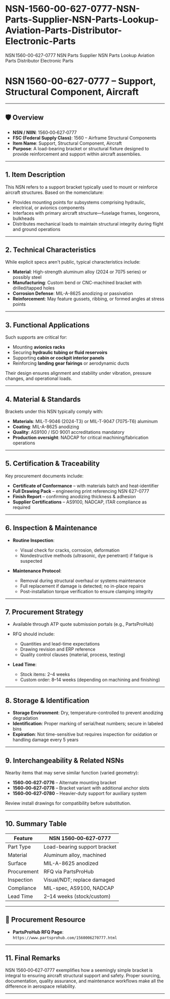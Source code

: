 # NSN-1560-00-627-0777-NSN-Parts-Supplier-NSN-Parts-Lookup-Aviation-Parts-Distributor-Electronic-Parts
NSN 1560-00-627-0777 NSN Parts Supplier NSN Parts Lookup Aviation Parts Distributor Electronic Parts
# NSN 1560-00-627-0777 – Support, Structural Component, Aircraft

---

## 🛡 Overview

- **NSN / NIIN**: 1560‑00‑627‑0777  
- **FSC (Federal Supply Class)**: 1560 – Airframe Structural Components  
- **Item Name**: Support, Structural Component, Aircraft  
- **Purpose**: A load-bearing bracket or structural fixture designed to provide reinforcement and support within aircraft assemblies.

---

## 1. Item Description

This NSN refers to a support bracket typically used to mount or reinforce aircraft structures. Based on the nomenclature:

- Provides mounting points for subsystems comprising hydraulic, electrical, or avionics components  
- Interfaces with primary aircraft structure—fuselage frames, longerons, bulkheads  
- Distributes mechanical loads to maintain structural integrity during flight and ground operations

---

## 2. Technical Characteristics

While explicit specs aren't public, typical characteristics include:

- **Material**: High-strength aluminum alloy (2024 or 7075 series) or possibly steel  
- **Manufacturing**: Custom bend or CNC-machined bracket with drilled/tapped holes  
- **Corrosion Defense**: MIL-A-8625 anodizing or passivation  
- **Reinforcement**: May feature gussets, ribbing, or formed angles at stress points

---

## 3. Functional Applications

Such supports are critical for:

- Mounting **avionics racks**  
- Securing **hydraulic tubing or fluid reservoirs**  
- Supporting **cabin or cockpit interior panels**  
- Reinforcing **landing gear fairings** or aerodynamic ducts

Their design ensures alignment and stability under vibration, pressure changes, and operational loads.

---

## 4. Material & Standards

Brackets under this NSN typically comply with:

- **Materials**: MIL-T-9046 (2024-T3) or MIL-T-9047 (7075-T6) aluminum  
- **Coating**: MIL-A-8625 anodizing  
- **Quality**: AS9100 / ISO 9001 accreditations mandatory  
- **Production oversight**: NADCAP for critical machining/fabrication operations

---

## 5. Certification & Traceability

Key procurement documents include:

- **Certificate of Conformance** – with materials batch and heat-identifier  
- **Full Drawing Pack** – engineering print referencing NSN 627-0777  
- **Finish Report** – confirming anodizing thickness & adhesion  
- **Supplier Certifications** – AS9100, NADCAP, ITAR compliance as required

---

## 6. Inspection & Maintenance

- **Routine Inspection**:
  - Visual check for cracks, corrosion, deformation  
  - Nondestructive methods (ultrasonic, dye penetrant) if fatigue is suspected  

- **Maintenance Protocol**:
  - Removal during structural overhaul or systems maintenance  
  - Full replacement if damage is detected; no in-place repairs  
  - Post-installation torque verification to ensure clamping integrity

---

## 7. Procurement Strategy

- Available through ATP quote submission portals (e.g., PartsProHub)  
- RFQ should include:
  - Quantities and lead-time expectations  
  - Drawing revision and ERP reference  
  - Quality control clauses (material, process, testing)

- **Lead Time**:
  - Stock items: 2–4 weeks  
  - Custom order: 8–14 weeks (depending on machining and finishing)

---

## 8. Storage & Identification

- **Storage Environment**: Dry, temperature-controlled to prevent anodizing degradation  
- **Identification**: Proper marking of serial/heat numbers; secure in labeled bins  
- **Expiration**: Not time-sensitive but requires inspection for oxidation or handling damage every 5 years

---

## 9. Interchangeability & Related NSNs

Nearby items that may serve similar function (varied geometry):

- **1560‑00‑627‑0776** – Alternate mounting bracket  
- **1560‑00‑627‑0778** – Bracket variant with additional anchor slots  
- **1560‑00‑627‑0780** – Heavier-duty support for auxiliary system

Review install drawings for compatibility before substitution.

---

## 10. Summary Table

| Feature               | NSN 1560‑00‑627‑0777         |
|-----------------------|------------------------------|
| Part Type             | Load-bearing support bracket |
| Material              | Aluminum alloy, machined     |
| Surface               | MIL-A-8625 anodized          |
| Procurement           | RFQ via PartsProHub          |
| Inspection            | Visual/NDT; replace damaged  |
| Compliance            | MIL-spec, AS9100, NADCAP     |
| Lead Time             | 2–14 weeks (stock/custom)     |

---

## 🔗 Procurement Resource

- **PartsProHub RFQ Page**: `https://www.partsprohub.com/1560006270777.html`

---

## 11. Final Remarks

NSN 1560‑00‑627‑0777 exemplifies how a seemingly simple bracket is integral to ensuring aircraft structural support and safety. Proper sourcing, documentation, quality assurance, and maintenance workflows make all the difference in aerospace reliability.

---
